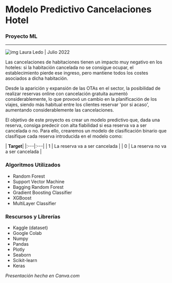 # Modelo Predictivo Cancelaciones Hotel

### Proyecto ML
-----

![img]("https://raw.githubusercontent.com/LLR-Laura/ML_Prediccion_Cancelaciones/master/img_rm.png")
Laura Ledo | Julio 2022


Las cancelaciones de habitaciones tienen un impacto muy negativo en los hoteles: si la habitación cancelada no se consigue ocupar, el establecimiento pierde ese ingreso, pero mantiene todos los costes asociados a dicha habitación. 

Desde la aparición y expansión de las OTAs en el sector, la posibilidad de realizar reservas online con cancelación gratuita aumentó considerablemente, lo que provovó un cambio en la planificación de los viajes, siendo más habitual entre los clientes reservar 'por si acaso', aumentando considerablemente las cancelaciones.

El objetivo de este proyecto es crear un modelo predictivo que, dada una reserva, consiga predecir con alta fiabilidad si esa reserva va a ser cancelada o no. Para ello, crearemos un modelo de clasificación binario que clasifique cada reserva introducida en el modelo como:

| **Target**|
|:---|:---|
| 1 | La reserva va a ser cancelada |
| 0 | La reserva no va a ser cancelada |


### **Algoritmos Utilizados**

- Random Forest
- Support Vector Machine
- Bagging Random Forest
- Gradient Boosting Classifier
- XGBoost
- MultiLayer Classifier 

### **Rescursos y Librerías**

- Kaggle (dataset)
- Google Colab 
- Numpy
- Pandas
- Plotly
- Seaborn
- Scikit-learn
- Keras

*Presentación hecha en Canva.com*